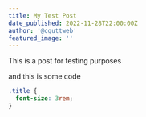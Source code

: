 ```yaml
---
title: My Test Post
date_published: 2022-11-28T22:00:00Z
author: '@cguttweb'
featured_image: ''
---
```


This is a post for testing purposes

and this is some code

```css
.title {
  font-size: 3rem;
}
```
